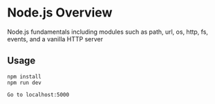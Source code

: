 # Node.js Overview
Node.js fundamentals including modules such as path, url, os, http, fs, events, and a vanilla HTTP server
## Usage
```
npm install
npm run dev

Go to localhost:5000
```
